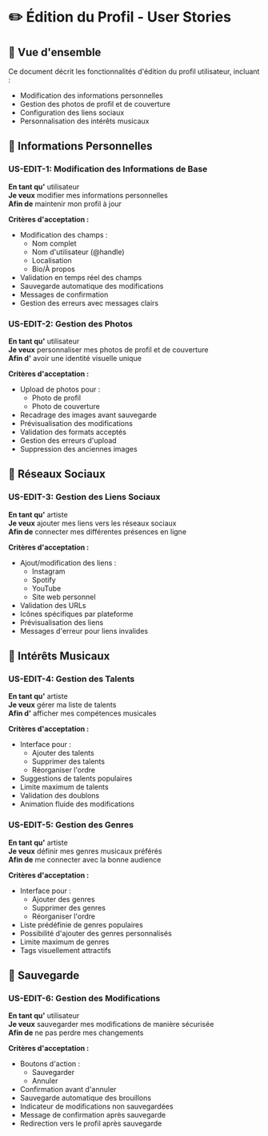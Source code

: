 # ✏️ Édition du Profil - User Stories

## 📝 Vue d'ensemble
Ce document décrit les fonctionnalités d'édition du profil utilisateur, incluant :
- Modification des informations personnelles
- Gestion des photos de profil et de couverture
- Configuration des liens sociaux
- Personnalisation des intérêts musicaux

## 👤 Informations Personnelles

### US-EDIT-1: Modification des Informations de Base
**En tant qu'** utilisateur  
**Je veux** modifier mes informations personnelles  
**Afin de** maintenir mon profil à jour

**Critères d'acceptation :**
- Modification des champs :
  - Nom complet
  - Nom d'utilisateur (@handle)
  - Localisation
  - Bio/À propos
- Validation en temps réel des champs
- Sauvegarde automatique des modifications
- Messages de confirmation
- Gestion des erreurs avec messages clairs

### US-EDIT-2: Gestion des Photos
**En tant qu'** utilisateur  
**Je veux** personnaliser mes photos de profil et de couverture  
**Afin d'** avoir une identité visuelle unique

**Critères d'acceptation :**
- Upload de photos pour :
  - Photo de profil
  - Photo de couverture
- Recadrage des images avant sauvegarde
- Prévisualisation des modifications
- Validation des formats acceptés
- Gestion des erreurs d'upload
- Suppression des anciennes images

## 🔗 Réseaux Sociaux

### US-EDIT-3: Gestion des Liens Sociaux
**En tant qu'** artiste  
**Je veux** ajouter mes liens vers les réseaux sociaux  
**Afin de** connecter mes différentes présences en ligne

**Critères d'acceptation :**
- Ajout/modification des liens :
  - Instagram
  - Spotify
  - YouTube
  - Site web personnel
- Validation des URLs
- Icônes spécifiques par plateforme
- Prévisualisation des liens
- Messages d'erreur pour liens invalides

## 🎵 Intérêts Musicaux

### US-EDIT-4: Gestion des Talents
**En tant qu'** artiste  
**Je veux** gérer ma liste de talents  
**Afin d'** afficher mes compétences musicales

**Critères d'acceptation :**
- Interface pour :
  - Ajouter des talents
  - Supprimer des talents
  - Réorganiser l'ordre
- Suggestions de talents populaires
- Limite maximum de talents
- Validation des doublons
- Animation fluide des modifications

### US-EDIT-5: Gestion des Genres
**En tant qu'** artiste  
**Je veux** définir mes genres musicaux préférés  
**Afin de** me connecter avec la bonne audience

**Critères d'acceptation :**
- Interface pour :
  - Ajouter des genres
  - Supprimer des genres
  - Réorganiser l'ordre
- Liste prédéfinie de genres populaires
- Possibilité d'ajouter des genres personnalisés
- Limite maximum de genres
- Tags visuellement attractifs

## 💾 Sauvegarde

### US-EDIT-6: Gestion des Modifications
**En tant qu'** utilisateur  
**Je veux** sauvegarder mes modifications de manière sécurisée  
**Afin de** ne pas perdre mes changements

**Critères d'acceptation :**
- Boutons d'action :
  - Sauvegarder
  - Annuler
- Confirmation avant d'annuler
- Sauvegarde automatique des brouillons
- Indicateur de modifications non sauvegardées
- Message de confirmation après sauvegarde
- Redirection vers le profil après sauvegarde
